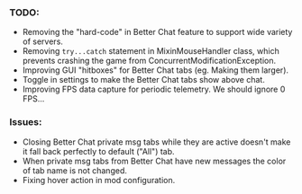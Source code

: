 ### TODO:
* Removing the "hard-code" in Better Chat feature to support wide variety of servers.
* Removing `try...catch` statement in MixinMouseHandler class, which prevents crashing the game from ConcurrentModificationException.
* Improving GUI "hitboxes" for Better Chat tabs (eg. Making them larger).
* Toggle in settings to make the Better Chat tabs show above chat.
* Improving FPS data capture for periodic telemetry. We should ignore 0 FPS...
### Issues:
* Closing Better Chat private msg tabs while they are active doesn't make it fall back perfectly to default ("All") tab.
* When private msg tabs from Better Chat have new messages the color of tab name is not changed.
* Fixing hover action in mod configuration.